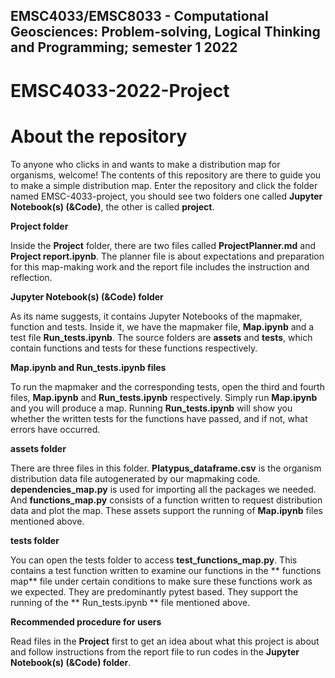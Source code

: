 ## EMSC4033/EMSC8033 - Computational Geosciences: Problem-solving, Logical Thinking and Programming; semester 1 2022
# EMSC4033-2022-Project

# About the repository

To anyone who clicks in and wants to make a distribution map for organisms, welcome! The contents of this repository are there to guide you to make a simple distribution map. Enter the repository and click the folder named EMSC-4033-project, you should see two folders one called **Jupyter Notebook(s) (&Code)**, the other is called **project**. 

**Project folder**

Inside the **Project** folder, there are two files called **ProjectPlanner.md** and **Project report.ipynb**. The planner file is about expectations and preparation for this map-making work and the report file includes the instruction and reflection.

**Jupyter Notebook(s) (&Code) folder**

As its name suggests, it contains Jupyter Notebooks of the mapmaker, function and tests. 
Inside it, we have the mapmaker file, **Map.ipynb** and a test file **Run_tests.ipynb**. The source folders are **assets** and **tests**, which contain functions and tests for these functions respectively.

**Map.ipynb and Run_tests.ipynb files**

To run the mapmaker and the corresponding tests, open the third and fourth files, **Map.ipynb** and **Run_tests.ipynb** respectively. Simply run **Map.ipynb** and you will produce a map. Running **Run_tests.ipynb** will show you whether the written tests for the functions have passed, and if not, what errors have occurred.

**assets folder**

There are three files in this folder. **Platypus_dataframe.csv** is the organism distribution data file autogenerated by our mapmaking code. **dependencies_map.py** is used for importing all the packages we needed. And **functions_map.py** consists of a function written to request distribution data and plot the map. These assets support the running of **Map.ipynb** files mentioned above.

**tests folder**

You can open the tests folder to access **test_functions_map.py**. This contains a test function written to examine our functions in the ** functions map** file under certain conditions to make sure these functions work as we expected. They are predominantly pytest based. They support the running of the ** Run_tests.ipynb ** file mentioned above.

**Recommended procedure for users**

Read files in the **Project** first to get an idea about what this project is about and follow instructions from the report file to run codes in the **Jupyter Notebook(s) (&Code) folder**.

